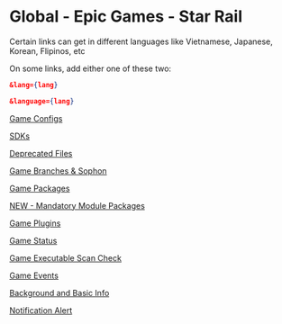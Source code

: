 # Global - Epic Games - Star Rail

Certain links can get in different languages like Vietnamese, Japanese, Korean, Flipinos, etc

On some links, add either one of these two:

```json
&lang={lang}
```

```json
&language={lang}
```

[Game Configs](https://sg-hyp-api.hoyoverse.com/hyp/hyp-connect/api/getGameConfigs?launcher_id=gGoJxKOusQ)

[SDKs](https://sg-hyp-api.hoyoverse.com/hyp/hyp-connect/api/getGameChannelSDKs?launcher_id=gGoJxKOusQ&channel=1&sub_channel=3)

[Deprecated Files](https://sg-hyp-api.hoyoverse.com/hyp/hyp-connect/api/getGameDeprecatedFileConfigs?launcher_id=gGoJxKOusQ)

[Game Branches & Sophon](https://sg-hyp-api.hoyoverse.com/hyp/hyp-connect/api/getGameBranches?launcher_id=gGoJxKOusQ)

[Game Packages](https://sg-hyp-api.hoyoverse.com/hyp/hyp-connect/api/getGamePackages?launcher_id=gGoJxKOusQ)

[NEW - Mandatory Module Packages](https://sg-hyp-api.hoyoverse.com/hyp/hyp-connect/api/getWPFPackages?launcher_id=gGoJxKOusQ)

[Game Plugins](https://sg-hyp-api.hoyoverse.com/hyp/hyp-connect/api/getGamePlugins?launcher_id=gGoJxKOusQ)

[Game Status](https://sg-hyp-api.hoyoverse.com/hyp/hyp-connect/api/getGames?launcher_id=gGoJxKOusQ&language=en-us)

[Game Executable Scan Check](https://sg-hyp-api.hoyoverse.com/hyp/hyp-connect/api/getGameScanInfo?launcher_id=gGoJxKOusQ)

[Game Events](https://sg-hyp-api.hoyoverse.com/hyp/hyp-connect/api/getGameContent?launcher_id=gGoJxKOusQ&game_id=4ziysqXOQ8&language=en-us)

[Background and Basic Info](https://sg-hyp-api.hoyoverse.com/hyp/hyp-connect/api/getAllGameBasicInfo?launcher_id=gGoJxKOusQ)

[Notification Alert](https://sg-hyp-api.hoyoverse.com/hyp/hyp-connect/api/getNotification?launcher_id=gGoJxKOusQ&language=en-us&type=NOTIFICATION_TYPE_RED_DOT)
